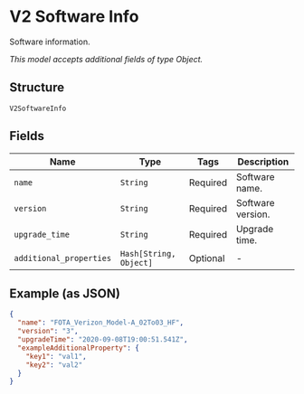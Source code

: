 
# V2 Software Info

Software information.

*This model accepts additional fields of type Object.*

## Structure

`V2SoftwareInfo`

## Fields

| Name | Type | Tags | Description |
|  --- | --- | --- | --- |
| `name` | `String` | Required | Software name. |
| `version` | `String` | Required | Software version. |
| `upgrade_time` | `String` | Required | Upgrade time. |
| `additional_properties` | `Hash[String, Object]` | Optional | - |

## Example (as JSON)

```json
{
  "name": "FOTA_Verizon_Model-A_02To03_HF",
  "version": "3",
  "upgradeTime": "2020-09-08T19:00:51.541Z",
  "exampleAdditionalProperty": {
    "key1": "val1",
    "key2": "val2"
  }
}
```

